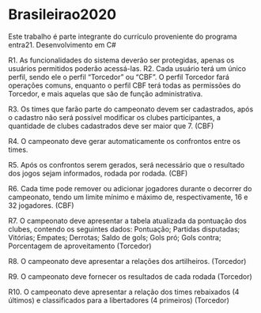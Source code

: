 # Brasileirao2020

Este trabalho é parte integrante do currículo proveniente do programa entra21.
Desenvolvimento em C#

R1. As funcionalidades do sistema deverão ser protegidas, apenas os usuários permitidos poderão acessá-las.
R2. Cada usuário terá um único perfil, sendo ele o perfil “Torcedor” ou “CBF”. O perfil Torcedor fará operações comuns, enquanto o perfil CBF terá todas as permissões do Torcedor, e mais aquelas que são de função administrativa.

R3. Os times que farão parte do campeonato devem ser cadastrados, após o cadastro não será possível modificar os clubes participantes, a quantidade de clubes cadastrados deve ser maior que 7. (CBF)

R4. O campeonato deve gerar automaticamente os confrontos entre os times.

R5. Após os confrontos serem gerados, será necessário que o resultado dos jogos sejam informados, rodada por rodada. (CBF)

R6. Cada time pode remover ou adicionar jogadores durante o decorrer do campeonato, tendo um limite mínimo e máximo de, respectivamente, 16 e 32 jogadores. (CBF)

R7. O campeonato deve apresentar a tabela atualizada da pontuação dos clubes, contendo os seguintes dados: Pontuação; Partidas disputadas; Vitórias; Empates; Derrotas; Saldo de gols; Gols pró; Gols contra; Porcentagem de aproveitamento (Torcedor)

R8. O campeonato deve apresentar a relações dos artilheiros. (Torcedor)

R9. O campeonato deve fornecer os resultados de cada rodada (Torcedor)

R10. O campeonato deve apresentar a relação dos times rebaixados (4 últimos) e classificados para a libertadores (4 primeiros) (Torcedor)
